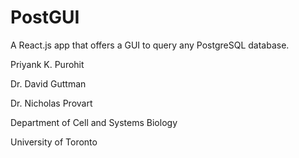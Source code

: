 # PostGUI

A React.js app that offers a GUI to query any PostgreSQL database.

Priyank K. Purohit

Dr. David Guttman

Dr. Nicholas Provart

Department of Cell and Systems Biology

University of Toronto